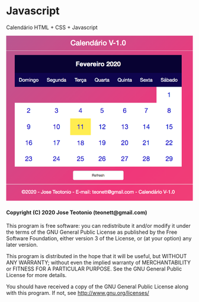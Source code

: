 # Javascript

Calendário HTML + CSS + Javascript


<img src="https://github.com/teonett/Javascript-Calendario-Html/blob/master/Calendariov1.0.png">

<h4>Copyright (C) 2020 Jose Teotonio (teonett@gmail.com)
</h4>
<p>
This program is free software: you can redistribute it and/or modify it under the terms of the GNU General Public License as published by
the Free Software Foundation, either version 3 of the License, or (at your option) any later version.

This program is distributed in the hope that it will be useful, but WITHOUT ANY WARRANTY; without even the implied warranty of
MERCHANTABILITY or FITNESS FOR A PARTICULAR PURPOSE.  See the GNU General Public License for more details.

You should have received a copy of the GNU General Public License along with this program.  If not, see <http://www.gnu.org/licenses/>
</p>
